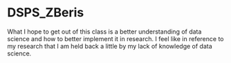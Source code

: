 # DSPS_ZBeris
What I hope to get out of this class is a better understanding of data science and how to better implement it in research. I feel like in reference to my research that I am held back a little by my lack of knowledge of data science.  
